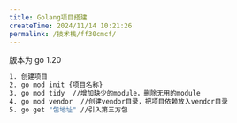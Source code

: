 ```yaml
---
title: Golang项目搭建
createTime: 2024/11/14 10:21:26
permalink: /技术栈/ff30cmcf/
---
```


版本为 go 1.20

```bash
1. 创建项目
2. go mod init {项目名称}
3. go mod tidy  //增加缺少的module，删除无用的module
4. go mod vendor  //创建vendor目录，把项目依赖放入vendor目录
5. go get "包地址" //引入第三方包
```

